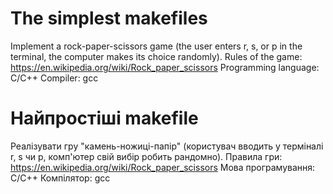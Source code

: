 # The simplest makefiles

Implement a rock-paper-scissors game (the user enters r, s, or p in the terminal, the computer makes its choice randomly).
Rules of the game: https://en.wikipedia.org/wiki/Rock_paper_scissors
Programming language: C/C++
Compiler: gcc

# Найпростіші makefile

Реалізувати гру "камень-ножиці-папір" (користувач вводить у терміналі r, s чи p, комп'ютер свій вибір робить рандомно).
Правила гри: https://en.wikipedia.org/wiki/Rock_paper_scissors
Мова програмування: C/C++
Компілятор: gcc